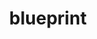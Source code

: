 ---
layout: posts_by_category
categories: blueprint
title: blueprint
permalink: /category/blueprint
---